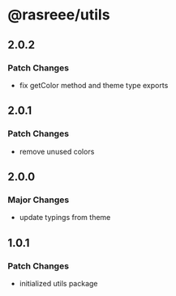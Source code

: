 # @rasreee/utils

## 2.0.2

### Patch Changes

- fix getColor method and theme type exports

## 2.0.1

### Patch Changes

- remove unused colors

## 2.0.0

### Major Changes

- update typings from theme

## 1.0.1

### Patch Changes

- initialized utils package

